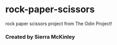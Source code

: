 # rock-paper-scissors
rock paper scissors project from The Odin Project!
### Created by Sierra McKinley
